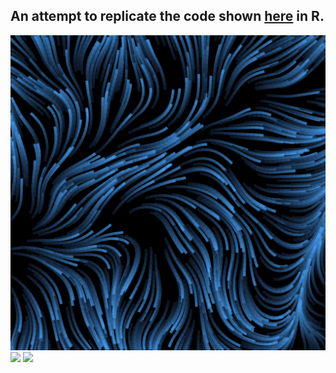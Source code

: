 An attempt to replicate the code shown [here](https://tylerxhobbs.com/essays/2020/flow-fields) in R.
---
![](gallery/flow-blueseaweed.png)
![](gallery/flow-lines.png)
![](gallery/flow-curves.png)
